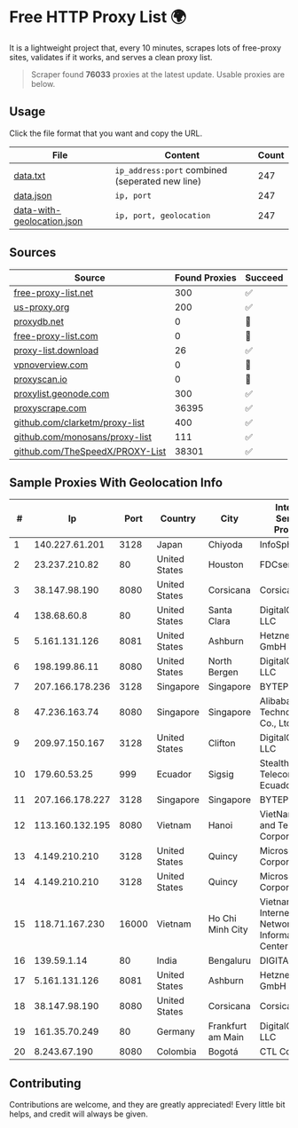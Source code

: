 
# Free HTTP Proxy List 🌍

It is a lightweight project that, every 10 minutes, scrapes lots of free-proxy sites, validates if it works, and serves a clean proxy list.


> Scraper found **76033** proxies at the latest update. Usable proxies are below.

## Usage

Click the file format that you want and copy the URL.


|File|Content|Count|
|----|-------|-----|
|[data.txt](https://raw.githubusercontent.com/themiralay/Proxy-List-World/master/data.txt)|`ip_address:port` combined (seperated new line)|247|
|[data.json](https://raw.githubusercontent.com/themiralay/Proxy-List-World/master/data.json)|`ip, port`|247|
|[data-with-geolocation.json](https://raw.githubusercontent.com/themiralay/Proxy-List-World/master/data-with-geolocation.json)|`ip, port, geolocation`|247|

## Sources

|Source|Found Proxies|Succeed|
|------|-------------|-------|
|[free-proxy-list.net](https://free-proxy-list.net)|300|✅|
|[us-proxy.org](https://www.us-proxy.org)|200|✅|
|[proxydb.net](http://proxydb.net)|0|🚫|
|[free-proxy-list.com](https://free-proxy-list.com/?page=&port=&type%5B%5D=http&type%5B%5D=https&up_time=0&search=Search)|0|🚫|
|[proxy-list.download](https://www.proxy-list.download/HTTP)|26|✅|
|[vpnoverview.com](https://vpnoverview.com/privacy/anonymous-browsing/free-proxy-servers)|0|🚫|
|[proxyscan.io](https://www.proxyscan.io)|0|🚫|
|[proxylist.geonode.com](https://proxylist.geonode.com/api/proxy-list?limit=300&page=1&sort_by=lastChecked&sort_type=desc&protocols=http,https)|300|✅|
|[proxyscrape.com](https://api.proxyscrape.com/v2/?request=displayproxies&protocol=http&timeout=10000&country=all&ssl=all&anonymity=all)|36395|✅|
|[github.com/clarketm/proxy-list](https://raw.githubusercontent.com/clarketm/proxy-list/master/proxy-list-raw.txt)|400|✅|
|[github.com/monosans/proxy-list](https://raw.githubusercontent.com/monosans/proxy-list/main/proxies/http.txt)|111|✅|
|[github.com/TheSpeedX/PROXY-List](https://raw.githubusercontent.com/TheSpeedX/PROXY-List/master/http.txt)|38301|✅|


## Sample Proxies With Geolocation Info

|#|Ip|Port|Country|City|Internet Service Provider|
|-|--|----|-------|----|-------------------------|
|1|140.227.61.201|3128|Japan|Chiyoda|InfoSphere|
|2|23.237.210.82|80|United States|Houston|FDCservers.net|
|3|38.147.98.190|8080|United States|Corsicana|Corsicana ISD|
|4|138.68.60.8|80|United States|Santa Clara|DigitalOcean, LLC|
|5|5.161.131.126|8081|United States|Ashburn|Hetzner Online GmbH|
|6|198.199.86.11|8080|United States|North Bergen|DigitalOcean, LLC|
|7|207.166.178.236|3128|Singapore|Singapore|BYTEPLUS|
|8|47.236.163.74|8080|Singapore|Singapore|Alibaba (US) Technology Co., Ltd.|
|9|209.97.150.167|3128|United States|Clifton|DigitalOcean, LLC|
|10|179.60.53.25|999|Ecuador|Sigsig|Stealth Telecom del Ecuador|
|11|207.166.178.227|3128|Singapore|Singapore|BYTEPLUS|
|12|113.160.132.195|8080|Vietnam|Hanoi|VietNam Post and Telecom Corporation|
|13|4.149.210.210|3128|United States|Quincy|Microsoft Corporation|
|14|4.149.210.210|3128|United States|Quincy|Microsoft Corporation|
|15|118.71.167.230|16000|Vietnam|Ho Chi Minh City|Vietnam Internet Network Information Center|
|16|139.59.1.14|80|India|Bengaluru|DIGITALOCEAN|
|17|5.161.131.126|8081|United States|Ashburn|Hetzner Online GmbH|
|18|38.147.98.190|8080|United States|Corsicana|Corsicana ISD|
|19|161.35.70.249|80|Germany|Frankfurt am Main|DigitalOcean, LLC|
|20|8.243.67.190|8080|Colombia|Bogotá|CTL Colombia|



## Contributing

Contributions are welcome, and they are greatly appreciated! Every
little bit helps, and credit will always be given.


